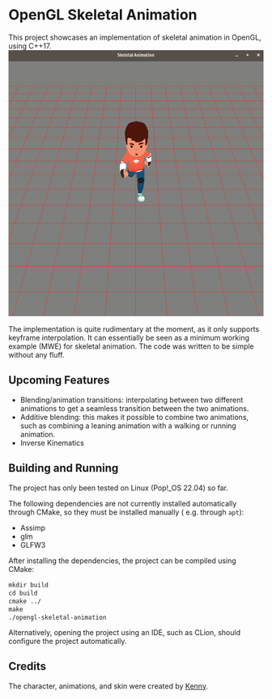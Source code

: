 # OpenGL Skeletal Animation

This project showcases an implementation of skeletal animation in OpenGL, using C++17.
![run_animation.gif](media/run_animation.gif)

The implementation is quite rudimentary at the moment, as it only supports keyframe interpolation. It can essentially be seen as a minimum working example (MWE) for skeletal animation. The code was written to be simple without any fluff.

## Upcoming Features 

* Blending/animation transitions: interpolating between two different animations to get a seamless transition between the two animations.
* Additive blending: this makes it possible to combine two animations, such as combining a leaning animation with a walking or running animation.
* Inverse Kinematics

## Building and Running

The project has only been tested on Linux (Pop!_OS 22.04) so far.

The following dependencies are not currently installed automatically through CMake, so they must be installed manually (
e.g. through `apt`):

* Assimp
* glm
* GLFW3

After installing the dependencies, the project can be compiled using CMake:

```
mkdir build
cd build
cmake ../
make
./opengl-skeletal-animation
```

Alternatively, opening the project using an IDE, such as CLion, should configure the project automatically.


## Credits
The character, animations, and skin were created by [Kenny](https://www.kenney.nl/).
